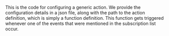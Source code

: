 This is the code for configuring a generic action. We provide the configuration details in a json file, along with the path to the action definition, which is simply a function definition. This function gets triggered whenever one of the events that were mentioned in the subscription list occur.
